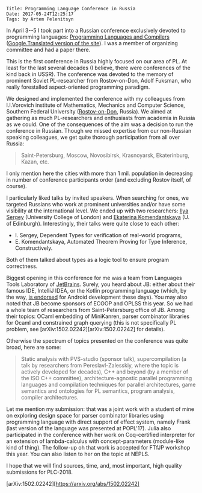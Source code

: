     Title: Programming Language Conference in Russia
    Date: 2017-05-24T12:25:17
    Tags: by Artem Pelenitsyn

In April 3--5 I took part into a Russian conference exclusively devoted to programming languages: [Programming Languages and Compilers][PLC] ([Google.Translated version of the site][PLCGT]). I was a member of organizing committee and had a paper there. 

This is the first conference in Russia highly focused on our area of PL. At least for the last several decades (I believe, there were conferences of the kind back in USSR). The conference was devoted to the memory of prominent Soviet PL-researcher from Rostov-on-Don, Adolf Fuksman, who really forestalled aspect-oriented programming paradigm.

We designed and implemented the conference with my colleagues from I.I.Vorovich institute of Mathematics, Mechanics and Computer Science, Southern Federal University ([Rostov-on-Don][RND], Russia). We aimed at gathering as much PL-researchers and enthusiasts from academia in Russia as we could. One of the consequences of the aim was a decision to run the conference in Russian. Though we missed expertise from our non-Russian speaking colleagues, we get quite thorough participation from all over Russia:

> Saint-Petersburg, Moscow, Novosibirsk, Krasnoyarsk, Ekaterinburg, Kazan, etc.

I only mention here the cities with more than 1 mil. population in decreasing in number of conference participants order (and excluding Rostov itself, of course).

I particularly liked talks by invited speakers. When searching for ones, we targeted Russians who work at prominent universities and/or have some visibility at the international level. We ended up with two researchers: [Ilya Sergey][Ilya] (University College of London) and [Ekaterina Komendantskaya][Katya] (U. of Edinburgh). Interestingly, their talks were quite close to each other: 

* I. Sergey, Dependent Types for verification of real-world programs,
* E. Komendantskaya, Automated Theorem Proving for Type Inference, Constructively.

Both of them talked about types as a logic tool to ensure program correctness.

Biggest opening in this conference for me was a team from Languages Tools Laboratory of [JetBrains][JB]. Surely, you heard about JB: either about their famous IDE,  IntelliJ IDEA, or the Kotlin programming language (which, by the way, [is endorsed][AndroKotlin] for Android development these days). You may also noted that JB become sponsors of ECOOP and OPLSS this year. So we had a whole team of researchers from Saint-Petersburg office of JB. Among their topics: OCaml embedding of MiniKanren, parser combinator libraries for Ocaml and constrained graph querying (this is not specifically PL problem, see [arXiv:1502.02242][arXiv:1502.02242] for details).

Otherwise the spectrum of topics presented on the conference was quite broad, here are some: 

> Static analysis with PVS-studio (sponsor talk), supercompilation (a talk by researchers from Pereslavl-Zalesskiy, where the topic is actively developed for decades), C++ and beyond (by a member of the ISO C++ committee), architecture-agnostic parallel programming languages and compilation techniques for parallel architectures, game semantics and ontologies for PL semantics, program analysis, compiler architectures.

Let me mention my submission: that was a joint work with a student of mine on exploring design space for parser combinator libraries using programming language with direct support of effect system, namely Frank (last version of the language was presented at POPL'17). Julia also participated in the conference with her work on Coq-certified interpreter for an extension of lambda-calculus with concept-parameters (module-like kind of thing). The follow-up oh that work is accepted for FTfJP workshop this year. You can also listen to her on the topic at NEPLS.

I hope that we will find sources, time, and, most important, high quality submissions for PLC-2018.

[PLC]: http://plc.sfedu.ru/
[PLCGT]: https://translate.google.com/translate?sl=auto&tl=en&js=y&prev=_t&hl=en&ie=UTF-8&u=http%3A%2F%2Fplc.sfedu.ru%2F&edit-text=&act=url
[RND]: https://www.google.com/maps/place/Rostov-on-Don,+Rostov+Oblast,+Russia/@49.8345629,18.9321123,4.5z/data=!4m5!3m4!1s0x40e3c777c3b4b6ef:0x8248b451e48b4d04!8m2!3d47.2357137!4d39.701505
[Ilya]: http://ilyasergey.net/
[Katya]: http://www.macs.hw.ac.uk/~ek19/
[JB]: https://en.wikipedia.org/wiki/JetBrains
[AndroKotlin]: https://blog.jetbrains.com/kotlin/2017/05/kotlin-on-android-now-official/
[arXiv:1502.02242][https://arxiv.org/abs/1502.02242]
